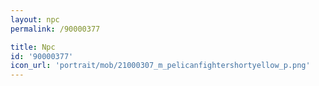 ```yaml
---
layout: npc
permalink: /90000377

title: Npc
id: '90000377'
icon_url: 'portrait/mob/21000307_m_pelicanfightershortyellow_p.png'
---
```

